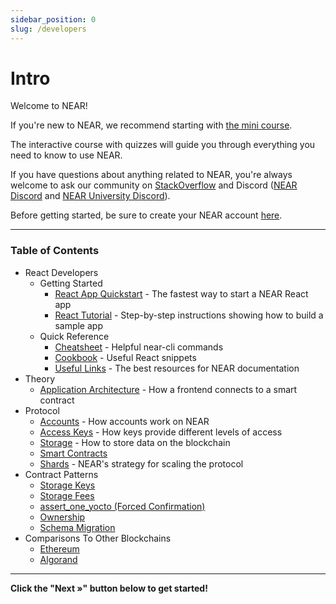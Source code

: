 ```yaml
---
sidebar_position: 0
slug: /developers
---
```


# Intro

Welcome to NEAR!

If you're new to NEAR, we recommend starting with [the mini course](https://near.academy/ 'This link will be updated once the new mini course exists').

The interactive course with quizzes will guide you through everything you need to know to use NEAR.

If you have questions about anything related to NEAR, you're always welcome to ask our community on [StackOverflow](https://stackoverflow.com/questions/tagged/nearprotocol) and Discord ([NEAR Discord](https://near.chat/) and [NEAR University Discord](https://discord.gg/k4pxafjMWA)).

Before getting started, be sure to create your NEAR account [here](/developers/react/getting-started/react-tutorial#1-create-a-near-account).

---

### Table of Contents

- React Developers
  - Getting Started
    - [React App Quickstart](/developers/react/getting-started/react-app-quickstart) - The fastest way to start a NEAR React app
    - [React Tutorial](/developers/react/getting-started/react-tutorial) - Step-by-step instructions showing how to build a sample app
  - Quick Reference
    - [Cheatsheet](/developers/react/quick-reference/cheatsheet) - Helpful near-cli commands
    - [Cookbook](/developers/react/quick-reference/cookbook) - Useful React snippets
    - [Useful Links](/developers/react/quick-reference/useful-links) - The best resources for NEAR documentation
- Theory
  - [Application Architecture](/developers/theory/application-architecture) - How a frontend connects to a smart contract
- Protocol
  - [Accounts](/developers/protocol/accounts) - How accounts work on NEAR
  - [Access Keys](/developers/protocol/access-keys) - How keys provide different levels of access
  - [Storage](/developers/protocol/storage) - How to store data on the blockchain
  - [Smart Contracts](/developers/protocol/smart-contracts)
  - [Shards](/developers/protocol/shards) - NEAR's strategy for scaling the protocol
- Contract Patterns
  - [Storage Keys](/developers/05-contract-patterns/01-storage-keys.md)
  - [Storage Fees](/developers/05-contract-patterns/02-storage-fees.md)
  - [assert_one_yocto (Forced Confirmation)](/developers/05-contract-patterns/03-assert_one_yocto-forced-confirmation.md)
  - [Ownership](/developers/05-contract-patterns/04-ownership.md)
  - [Schema Migration](/developers/05-contract-patterns/05-schema-migration.md)
- Comparisons To Other Blockchains
  - [Ethereum](/developers/comparisons-to-other-blockchains/Ethereum)
  - [Algorand](/developers/comparisons-to-other-blockchains/algorand)

---

**Click the "Next »" button below to get started!**
